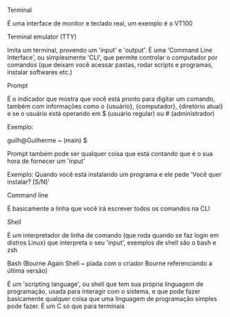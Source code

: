 Terminal

É uma interface de monitor e teclado real, um exemplo é o VT100

Terminal emulator (TTY)

Imita um terminal, provendo um 'input' e 'output'. É uma 'Command Line Interface', ou simplesmente 'CLI', que permite controlar o computador por comandos (que deixam você acessar pastas, rodar scripts e programas, instalar softwares etc.)

Prompt

É o indicador que mostra que você está pronto para digitar um comando, também com informações como o {usuário}, {computador}, {diretório atual} e se o usuário está operando em $ (usuário regular) ou # (administrador)

Exemplo:

guilh@Guilherme ~ (main)
$

Prompt também pode ser qualquer coisa que está contando que é o sua hora de fornecer um 'input'

Exemplo: Quando você está instalando um programa e ele pede 'Você quer instalar? [S/N]'

Command line

É basicamente a linha que você irá escrever todos os comandos na CLI

Shell

É um interpretador de linha de comando (que roda quando se faz login em distros Linux) que interpreta o seu 'input', exemplos de shell são o bash e zsh

Bash (Bourne Again Shell ~ piada com o criador Bourne referenciando a última versão)

É um 'scripting language', ou shell que tem sua própria linguagem de programação, usada para interagir com o sistema, e que pode fazer basicamente qualquer coisa que uma linguagem de programação simples pode fazer. É um C só que para terminais